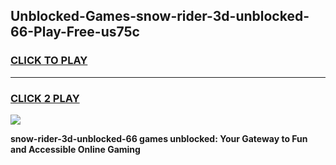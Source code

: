 
## Unblocked-Games-snow-rider-3d-unblocked-66-Play-Free-us75c
<h3>
<a href="https://premium76.site?title=snow-rider-3d-unblocked-66&ref=18A">CLICK TO PLAY</a></h3>
<hr>

<h3>
<a href="https://premium76.site?title=snow-rider-3d-unblocked-66&ref=18A">CLICK 2 PLAY</a>
  
</h3>

<a href="https://premium76.site?title=snow-rider-3d-unblocked-66&ref=18A"><img src="https://clearcache.store/games.png"></a>


**snow-rider-3d-unblocked-66 games unblocked: Your Gateway to Fun and Accessible Online Gaming**
